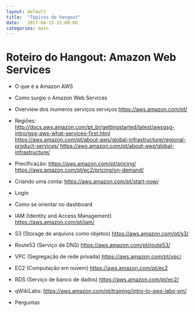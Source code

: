 ```yaml
---
layout: default
title:  "Tópicos do hangout"
date:   2017-04-15 15:00:00
categories: main
---
```


# Roteiro do Hangout: Amazon Web Services

- O que é a Amazon AWS

- Como surgio o Amazon Web Services

- Overview dos inumeros serviços serviços
https://aws.amazon.com/pt/

- Regiões:
http://docs.aws.amazon.com/pt_br/gettingstarted/latest/awsgsg-intro/gsg-aws-what-services-first.html
https://aws.amazon.com/pt/about-aws/global-infrastructure/regional-product-services/
https://aws.amazon.com/pt/about-aws/global-infrastructure/

- Precificação:
https://aws.amazon.com/pt/pricing/
https://aws.amazon.com/pt/ec2/pricing/on-demand/

- Criando uma conta:
https://aws.amazon.com/pt/start-now/

- Login

- Como se orientar no dashboard

- IAM (Identity and Access Management)
https://aws.amazon.com/pt/iam/

- S3 (Storage de arquivos como objetos)
https://aws.amazon.com/pt/s3/

- Route53 (Serviço de DNS)
https://aws.amazon.com/pt/route53/

- VPC (Segregação de rede privada)
https://aws.amazon.com/pt/vpc/

- EC2 (Computação em nuvem)
https://aws.amazon.com/pt/ec2

- RDS (Serviço de banco de dados)
https://aws.amazon.com/pt/ec2/

- qWikiLabs:
https://aws.amazon.com/pt/training/intro-to-aws-labs-sm/

- Perguntas
